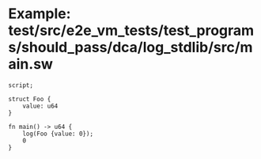 # Example: test/src/e2e_vm_tests/test_programs/should_pass/dca/log_stdlib/src/main.sw

```sway
script;

struct Foo {
    value: u64
}

fn main() -> u64 {
    log(Foo {value: 0});
    0
}

```
